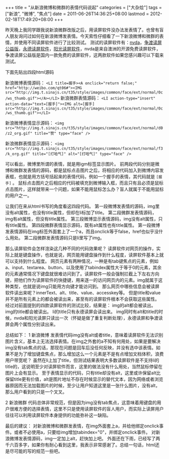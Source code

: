 +++
title = "从新浪微博和微群的表情代码说起"
categories = ["大杂烩"]
tags = ["新浪", "微博", "焦点"]
date = 2011-06-26T14:36:25+08:00
lastmod = 2012-02-18T17:49:20+08:00
+++



昨天晚上我同学跟我说新浪微群改版之后，用读屏软件没办法发表情了。也曾有盲人朋友询问过如何在新浪微博发表情。今天索性仔细看了一下新浪微博和微群的表情，并使用不同读屏软件进行了比较测试。
测试的读屏软件有：<a href="http://www.nvda-project.org/" target="_blank">nvda</a>，<a href="http://www.zdsr.net/read.php?55" target="_blank">争渡读屏公益版</a>，<a href="http://www.wangyongde.com" target="_blank">永德读屏软件</a>，<a href="http://www.cbph.org.cn" target="_blank">阳光读屏软件</a>，nvda是来自澳洲的开源免费读屏软件，争渡读屏公益版是国内一款免费的读屏软件，这两款软件如果您感兴趣可以下载来测试。


下面先贴出四段html源码

新浪微博表情源码：
` <LI title=握手><A onclick="return false;" href="http://weibo.com/qt06#"><IMG src="http://img.t.sinajs.cn/t35/style/images/common/face/ext/normal/0c/ws_thumb.gif"></A></LI> `
新浪微群表情源码：
` <LI action-type="insert" action-data="text=[握手]"><IMG alt=[握手] src="http://img.t.sinajs.cn/t35/style/images/common/face/ext/normal/0c/ws_thumb.gif"></LI> `

新浪微博表情显示源码：
` <img src="http://img.t.sinajs.cn/t35/style/images/common/face/ext/normal/d0/z2_org.gif" title="赞" type="face" /> `

新浪微群表情显示源码：
` <img src="http://img.t.sinajs.cn/t35/style/images/common/face/ext/normal/f3/k_org.gif" title="[打哈气]" alt="[打哈气]" type="face" /> `

可以看出，微博里所谓的表情，就是用igm标签显示图片。
前两段代码分别是微博和微群发表情的源码，都是鼠标点击图片之后，将相应的代码加入到微博内容发表框，也就是用方括号括起来的表情代码，例如一个握手的表情，其代码就是
` [握手] `
。
鼠标点击图片之后相应的代码被填充到微博输入框，而且只有且必须是鼠标点击图片，这样就带来一个问题，如果不能用鼠标怎么办？盲人就属于不能用鼠标的用户之一。

让我们在来从html书写的角度看这四段代码。
第一段微博发表情的源码，img里没有alt属性，也没有title属性，但却在li标加了title。
第二段微群发表情源码，img有alt属性，但没有title属性。
第三段微博显示表情源码，img没有alt属性，只有title属性。
第四段微群表情显示源码，既有alt属性也有title属性。
第一段微博发表情源码在img标签外面套上了一个a，而且onclick等于false，href也似乎没什么用处。
第二段微群发表情源码只是li里写了img。

那么读屏软件会怎样渲染这几种不同的代码效果呢？
读屏软件对网页的操作，实际上就是键盘操作，也就是说，网页能用键盘操作到什么程度，读屏软件基本上就可以支持到什么程度。
网页元素有两种情况，一种是有tab键焦点的元素，例如a、input、textarea、button、以及使用了tabindex属性大于等于0的元素，其余的元素通常情况下键盘就很难访问到了。读屏软件一般会强制拦截上下左右方向键，把他们作为读屏软件的快捷键，用来逐一的访问网页内的元素。img就属于这种类型，也就是说img只能用方向键才能访问到。
那么网页中哪些信息会被读屏软件读出来呢？innerText、alt、title、value、accesskey等。
但是title和value并不是所有元素上的都会被读出来，甚至有的读屏软件根本不会获取这些属性。
经过对前面提到的四款读屏软件的测试比较，结果是：
img的alt都会被读出。
img的title都会被读出。
li的title只有永德读屏会读出来。
img同时有alt和title的时候，nvda和阳光读屏只读出一次（怀疑是做了重复判断处理），永德读屏和争渡读屏会两个属性分别读出来。

总结如下：
1 新浪微博
发表情代码img没有alt或者title，意味着读屏软件无法识别图片含义，基本上无法选择表情。在img之外套的a不知有何用处，如果是要解决img没有tab焦点的话，那现在问题是回车后没任何反映，并没有选中该表情。如果不是为了增加键盘焦点，那么增加这么一个元素是不是有点增加文档体积，浪费用户带宽呢？
虽然在li上加了title，但测试结果表明大多数读屏软件是不支持li的title的，这说明至少对读屏软件而言，这里的做法没有什么用处，当然鼠标停留在图片上会有显示。
至于表情显示的代码，只有title却没有alt，这里或许保留alt比保留title更有价值，alt是图片地址不存在时候显示的替代文本，因为网络或者浏览器原因而无法加载图片的时候，至少让用户知道这里是一张什么图片，没有alt，那么用户看到的只是一个叉叉。

2 新浪微群
代码总体非常规范，但是因为img没有tab焦点，这意味着用键盘的用户很难方便的选择表情，这里不只是使用读屏软件的盲人用户，而实际上读屏用户往往可以利用读屏软件本身提供的功能弥补这一缺陷。

最后的建议：
对新浪微博和微群发表情，在img外面套上a，并给他绑定onclick事件。或者不必使用a，只要给img增加tabindex="0"，并绑定onclick事件。
对新浪微博发表情源码，img一定加上alt，赶快加上吧。
外面还在下雨，已经写了两千六百多字，如果你有耐心看到这里，我表示非常感谢了。总结一句话，html还是尽可能的写的规范一些吧。
